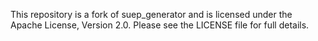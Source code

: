 This repository is a fork of suep_generator and is licensed under the Apache License, Version 2.0. Please see the LICENSE file for full details.
